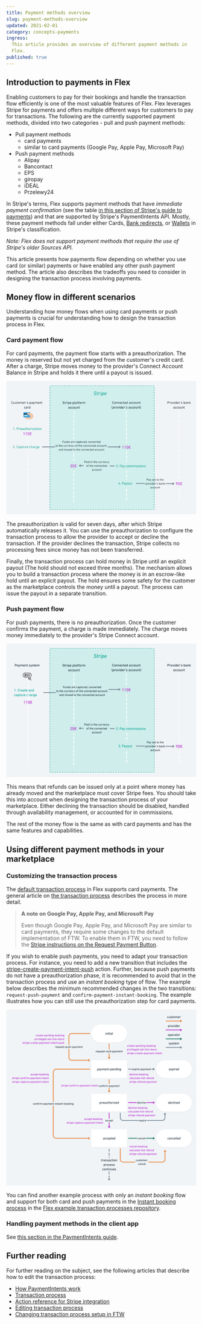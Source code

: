 ```yaml
---
title: Payment methods overview
slug: payment-methods-overview
updated: 2021-02-01
category: concepts-payments
ingress:
  This article provides an overview of different payment methods in
  Flex.
published: true
---
```


## Introduction to payments in Flex

Enabling customers to pay for their bookings and handle the transaction
flow efficiently is one of the most valuable features of Flex. Flex
leverages Stripe for payments and offers multiple different ways for
customers to pay for transactions. The following are the currently
supported payment methods, divided into two categories - pull and push
payment methods:

- Pull payment methods
  - card payments
  - similar to card payments (Google Pay, Apple Pay, Microsoft Pay)
- Push payment methods
  - Alipay
  - Bancontact
  - EPS
  - giropay
  - iDEAL
  - Przelewy24

In Stripe's terms, Flex supports payment methods that have _immediate
payment confirmation_ (see the table
[in this section of Stripe's guide to payments](https://stripe.com/en-fi/payments/payment-methods-guide#choosing-the-right-payment-methods-for-your-business))
and that are supported by Stripe's PaymentIntents API. Mostly, these
payment methods fall under either Cards,
[Bank redirects](https://stripe.com/docs/payments/payment-methods/overview#bank-redirects),
or
[Wallets](https://stripe.com/docs/payments/payment-methods/overview#wallets)
in Stripe's classification.

_Note: Flex does not support payment methods that require the use of
Stripe's older Sources API._

This article presents how payments flow depending on whether you use
card (or similar) payments or have enabled any other push payment
method. The article also describes the tradeoffs you need to consider in
designing the transaction process involving payments.

## Money flow in different scenarios

Understanding how money flows when using card payments or push payments
is crucial for understanding how to design the transaction process in
Flex.

### Card payment flow

For card payments, the payment flow starts with a preauthorization. The
money is reserved but not yet charged from the customer's credit card.
After a charge, Stripe moves money to the provider's Connect Account
Balance in Stripe and holds it there until a payout is issued.

![Card payment flow](card-payment-flow.png 'Card payment flow in Flex.')

The preauthorization is valid for seven days, after which Stripe
automatically releases it. You can use the preauthorization to configure
the transaction process to allow the provider to accept or decline the
transaction. If the provider declines the transaction, Stripe collects
no processing fees since money has not been transferred.

Finally, the transaction process can hold money in Stripe until an
explicit payout (The hold should not exceed three months). The mechanism
allows you to build a transaction process where the money is in an
escrow-like hold until an explicit payout. The hold ensures some safety
for the customer as the marketplace controls the money until a payout.
The process can issue the payout in a separate transition.

### Push payment flow

For push payments, there is no preauthorization. Once the customer
confirms the payment, a charge is made immediately. The charge moves
money immediately to the provider's Stripe Connect account.

![Push payment flow](push-payment-flow.png 'Push payment flow in Flex.')

This means that refunds can be issued only at a point where money has
already moved and the marketplace must cover Stripe fees. You should
take this into account when designing the transaction process of your
marketplace. Either declining the transaction should be disabled,
handled through availability management, or accounted for in
commissions.

The rest of the money flow is the same as with card payments and has the
same features and capabilities.

## Using different payment methods in your marketplace

### Customizing the transaction process

The
[default transaction process](https://github.com/sharetribe/flex-example-processes/tree/master/flex-default-process)
in Flex supports card payments. The general article on
[the transaction process](/concepts/transaction-process/) describes the
process in more detail.

> **A note on Google Pay, Apple Pay, and Microsoft Pay**
>
> Even though Google Pay, Apple Pay, and Microsoft Pay are similar to
> card payments, they require some changes to the default implementation
> of FTW. To enable them in FTW, you need to follow the
> [Stripe instructions on the Request Payment Button](https://stripe.com/docs/stripe-js/elements/payment-request-button).

If you wish to enable push payments, you need to adapt your transaction
process. For instance, you need to add a new transition that includes
the
[stripe-create-payment-intent-push](/references/transaction-process-actions/#actionstripe-create-payment-intent-push)
action. Further, because push payments do not have a preauthorization
phase, it is recommended to avoid that in the transaction process and
use an _instant booking_ type of flow. The example below describes the
minimum recommended changes in the two transitions:
`request-push-payment` and `confirm-payment-instant-booking`. The
example illustrates how you can still use the preauthorization step for
card payments.

![Push payment process](push-payment-process.png 'Push payment process example.')

You can find another example process with only an _instant booking_ flow
and support for both card and push payments in the
[Instant booking process](https://github.com/sharetribe/flex-example-processes#instant-booking)
in the
[Flex example transaction processes repository](https://github.com/sharetribe/flex-example-processes).

### Handling payment methods in the client app

See
[this section in the PaymentIntents guide](/concepts/payment-intents/#required-actions-in-the-client).

## Further reading

For further reading on the subject, see the following articles that
describe how to edit the transaction process:

- [How PaymentIntents work](/concepts/payment-intents/)
- [Transaction process](/concepts/transaction-process/)
- [Action reference for Stripe integration](/references/transaction-process-actions/#stripe-integration)
- [Editing transaction process](/how-to/edit-transaction-process-with-flex-cli/)
- [Changing transaction process setup in FTW](/how-to/change-transaction-process-in-ftw/)
